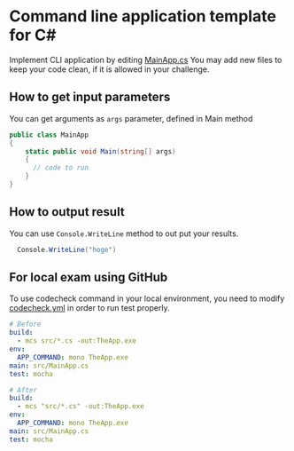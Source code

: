 # Command line application template for C#

Implement CLI application by editing [MainApp.cs](src/MainApp.cs)
You may add new files to keep your code clean, if it is allowed in your challenge.

## How to get input parameters
You can get arguments as `args` parameter, defined in Main method

```cs
public class MainApp
{
    static public void Main(string[] args)
    {
      // code to run
    }
}
```

## How to output result
You can use `Console.WriteLine` method to out put your results.

```cs
  Console.WriteLine("hoge")
```

## For local exam using GitHub
To use codecheck command in your local environment, you need to modify [codecheck.yml](./codecheck.yml) in order to run test properly.

```yaml
# Before
build:
  - mcs src/*.cs -out:TheApp.exe
env:
  APP_COMMAND: mono TheApp.exe
main: src/MainApp.cs
test: mocha
```

```yaml
# After
build:
  - mcs "src/*.cs" -out:TheApp.exe
env:
  APP_COMMAND: mono TheApp.exe
main: src/MainApp.cs
test: mocha
```
